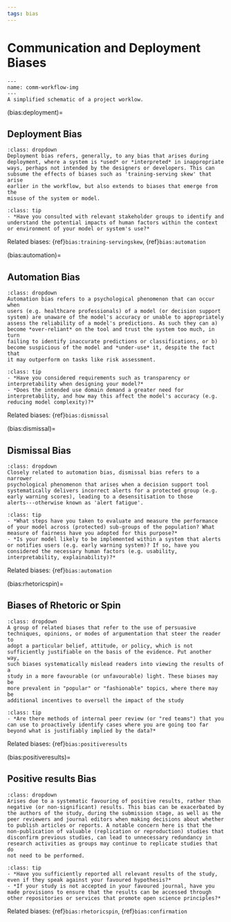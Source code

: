 ```yaml
---
tags: bias
---
```


# Communication and Deployment Biases

```{figure} /images/c.png
---
name: comm-workflow-img
---
A simplified schematic of a project worklow.
```

(bias:deployment)=
## Deployment Bias

```{admonition} Definition
:class: dropdown
Deployment bias refers, generally, to any bias that arises during
deployment, where a system is *used* or *interpreted* in inappropriate
ways, perhaps not intended by the designers or developers. This can
subsume the effects of biases such as 'training-serving skew' that arise
earlier in the workflow, but also extends to biases that emerge from the
misuse of the system or model.
```

```{admonition} Deliberative Prompts
:class: tip
- *Have you consulted with relevant stakeholder groups to identify and understand the potential impacts of human factors within the context or environment of your model or system's use?*
```

Related biases: {ref}`bias:training-servingskew`, {ref}`bias:automation`

(bias:automation)=
## Automation Bias

```{admonition} Definition
:class: dropdown
Automation bias refers to a psychological phenomenon that can occur when
users (e.g. healthcare professionals) of a model (or decision support
system) are unaware of the model's accuracy or unable to appropriately
assess the reliability of a model's predictions. As such they can a)
become *over-reliant* on the tool and trust the system too much, in turn
failing to identify inaccurate predictions or classifications, or b)
become suspicious of the model and *under-use* it, despite the fact that
it may outperform on tasks like risk assessment.
```

```{admonition} Deliberative Prompts
:class: tip
- *Have you considered requirements such as transparency or interpretability when designing your model?*
- *Does the intended use domain demand a greater need for interpretability, and how may this affect the model's accuracy (e.g. reducing model complexity)?*
```

Related biases: {ref}`bias:dismissal`

(bias:dismissal)=
## Dismissal Bias

```{admonition} Definition
:class: dropdown
Closely related to automation bias, dismissal bias refers to a narrower
psychological phenomenon that arises when a decision support tool
systematically delivers incorrect alerts for a protected group (e.g.
early warning scores), leading to a desensitisation to those
alerts---otherwise known as 'alert fatigue'.
```

```{admonition} Deliberative Prompts
:class: tip
- *What steps have you taken to evaluate and measure the performance of your model across (protected) sub-groups of the population? What measure of fairness have you adopted for this purpose?*  
- *Is your model likely to be implemented within a system that alerts or notifies users (e.g. early warning system)? If so, have you considered the necessary human factors (e.g. usability, interpretability, explainability)?*
```

Related biases: {ref}`bias:automation`

(bias:rhetoricspin)=
## Biases of Rhetoric or Spin

```{admonition} Definition
:class: dropdown
A group of related biases that refer to the use of persuasive
techniques, opinions, or modes of argumentation that steer the reader to
adopt a particular belief, attitude, or policy, which is not
sufficiently justifiable on the basis of the evidence. Put another way,
such biases systematically mislead readers into viewing the results of a
study in a more favourable (or unfavourable) light. These biases may be
more prevalent in "popular" or "fashionable" topics, where there may be
additional incentives to oversell the impact of the study
```

```{admonition} Deliberative Prompts
:class: tip
- *Are there methods of internal peer review (or "red teams") that you can use to proactively identify cases where you are going too far beyond what is justifiably implied by the data?*
```

Related biases: {ref}`bias:positiveresults`

(bias:positiveresults)=
## Positive results Bias

```{admonition} Definition
:class: dropdown
Arises due to a systematic favouring of positive results, rather than
negative (or non-significant) results. This bias can be exacerbated by
the authors of the study, during the submission stage, as well as the
peer reviewers and journal editors when making decisions about whether
to publish articles or reports. A notable concern here is that the
non-publication of valuable (replication or reproduction) studies that
disconfirm previous studies, can lead to unnecessary redundancy in
research activities as groups may continue to replicate studies that do
not need to be performed.
```

```{admonition} Deliberative Prompts
:class: tip
- *Have you sufficiently reported all relevant results of the study, even if they speak against your favoured hypothesis?*
- *If your study is not accepted in your favoured journal, have you made provisions to ensure that the results can be accessed through other repositories or services that promote open science principles?*
```

Related biases: {ref}`bias:rhetoricspin`, {ref}`bias:confirmation`
